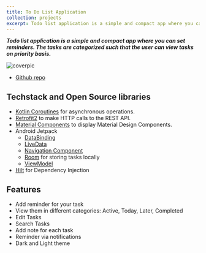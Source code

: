 ```yaml
---
title: To Do List Application
collection: projects
excerpt: Todo list application is a simple and compact app where you can set reminders. The tasks are categorized such that the user can view tasks on priority basis. <br/><br/> ![coverpic](https://user-images.githubusercontent.com/72992585/208755204-ebf6f6c6-4f7a-4897-8e67-c3df20ab069c.png)
---
```


***Todo list application is a simple and compact app where you can set reminders. The tasks are categorized such that the user can view tasks on priority basis.***


![coverpic](https://user-images.githubusercontent.com/72992585/208755204-ebf6f6c6-4f7a-4897-8e67-c3df20ab069c.png)


* [Github repo](https://github.com/MelDashti/ToDoList)


## Techstack and Open Source libraries

- [Kotlin Coroutines](https://github.com/Kotlin/kotlinx.coroutines) for asynchronous operations.
- [Retrofit2](https://github.com/square/retrofit) to make HTTP calls to the REST API.
- [Material Components](https://github.com/material-components/material-components-android)
 to display Material Design Components.
- Android Jetpack
    - [DataBinding](https://developer.android.com/topic/libraries/data-binding)
    - [LiveData](https://developer.android.com/topic/libraries/architecture/livedata)
    - [Navigation Component](https://developer.android.com/guide/navigation)
    - [Room](https://developer.android.com/topic/libraries/architecture/room) for storing tasks locally
    - [ViewModel](https://developer.android.com/topic/libraries/architecture/viewmodel)
- [Hilt](https://developer.android.com/training/dependency-injection/hilt-android) for
 Dependency Injection

## Features
- Add reminder for your task
- View them in different categories: Active, Today, Later, Completed
- Edit Tasks
- Search Tasks
- Add note for each task 
- Reminder via notifications
- Dark and Light theme












